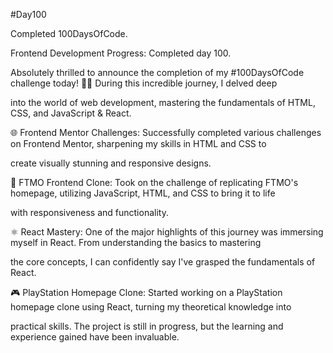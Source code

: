 #Day100

Completed 100DaysOfCode.

Frontend Development Progress: Completed day 100.

Absolutely thrilled to announce the completion of my #100DaysOfCode challenge today! 🚀💯 During this incredible journey, I delved deep 

into the world of web development, mastering the fundamentals of HTML, CSS, and JavaScript & React.

🌐 Frontend Mentor Challenges: Successfully completed various challenges on Frontend Mentor, sharpening my skills in HTML and CSS to 

create visually stunning and responsive designs.

🚀 FTMO Frontend Clone: Took on the challenge of replicating FTMO's homepage, utilizing JavaScript, HTML, and CSS to bring it to life 

with responsiveness and functionality.

⚛️ React Mastery: One of the major highlights of this journey was immersing myself in React. From understanding the basics to mastering 

the core concepts, I can confidently say I've grasped the fundamentals of React.

🎮 PlayStation Homepage Clone: Started working on a PlayStation homepage clone using React, turning my theoretical knowledge into 

practical skills. The project is still in progress, but the learning and experience gained have been invaluable.